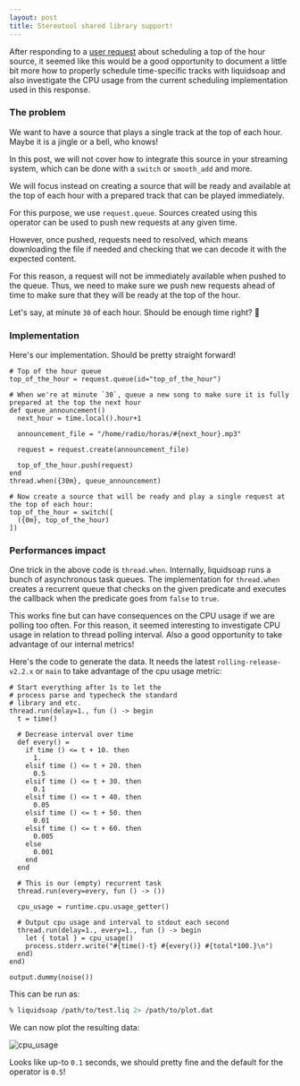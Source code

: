 ```yaml
---
layout: post
title: Stereotool shared library support!
---
```


After responding to a [user request](https://github.com/savonet/liquidsoap/discussions/2972) about scheduling a top of the hour source, it seemed like this would
be a good opportunity to document a little bit more how to properly schedule time-specific tracks with liquidsoap and also investigate the CPU usage from
the current scheduling implementation used in this response.

### The problem

We want to have a source that plays a single track at the top of each hour. Maybe it is a jingle or a bell, who knows!

In this post, we will not cover how to integrate this source in your streaming system, which can be done with a `switch` or `smooth_add` and more.

We will focus instead on creating a source that will be ready and available at the top of each hour with a prepared track that can be played immediately.

For this purpose, we use `request.queue`. Sources created using this operator can be used to push new requests at any given time.

However, once pushed, requests need to resolved, which means downloading the file if needed and checking that we can decode it with the expected content.

For this reason, a request will not be immediately available when pushed to the queue. Thus, we need to make sure we push new requests ahead of time
to make sure that they will be ready at the top of the hour.

Let's say, at minute `30` of each hour. Should be enough time right? 🙂

### Implementation

Here's our implementation. Should be pretty straight forward!

```liquidsoap
# Top of the hour queue
top_of_the_hour = request.queue(id="top_of_the_hour")

# When we're at minute `30`, queue a new song to make sure it is fully prepared at the top the next hour
def queue_announcement()
  next_hour = time.local().hour+1

  announcement_file = "/home/radio/horas/#{next_hour}.mp3"

  request = request.create(announcement_file)

  top_of_the_hour.push(request)
end
thread.when({30m}, queue_announcement)

# Now create a source that will be ready and play a single request at the top of each hour:
top_of_the_hour = switch([
  ({0m}, top_of_the_hour)
])
```

### Performances impact

One trick in the above code is `thread.when`. Internally, liquidsoap runs a bunch of asynchronous task queues. The implementation for `thread.when`
creates a recurrent queue that checks on the given predicate and executes the callback when the predicate goes from `false` to `true`.

This works fine but can have consequences on the CPU usage if we are polling too often. For this reason, it seemed interesting to investigate CPU usage in
relation to thread polling interval. Also a good opportunity to take advantage of our internal metrics!

Here's the code to generate the data. It needs the latest `rolling-release-v2.2.x` or `main` to take advantage of the cpu usage metric:

```liquidsoap
# Start everything after 1s to let the
# process parse and typecheck the standard
# library and etc.
thread.run(delay=1., fun () -> begin
  t = time()

  # Decrease interval over time
  def every() =
    if time () <= t + 10. then
      1.
    elsif time () <= t + 20. then
      0.5
    elsif time () <= t + 30. then
      0.1
    elsif time () <= t + 40. then
      0.05
    elsif time () <= t + 50. then
      0.01
    elsif time () <= t + 60. then
      0.005
    else
      0.001
    end
  end

  # This is our (empty) recurrent task
  thread.run(every=every, fun () -> ())

  cpu_usage = runtime.cpu.usage_getter()

  # Output cpu usage and interval to stdout each second
  thread.run(delay=1., every=1., fun () -> begin
    let { total } = cpu_usage()
    process.stderr.write("#{time()-t} #{every()} #{total*100.}\n")
  end)
end)

output.dummy(noise())
```

This can be run as:
```sh
% liquidsoap /path/to/test.liq 2> /path/to/plot.dat
```

We can now plot the resulting data:


![cpu_usage](https://user-images.githubusercontent.com/871060/227742334-61669241-df8e-4b0b-a521-58835b0efd3b.png)

Looks like up-to `0.1` seconds, we should pretty fine and the default for the operator is `0.5`!


